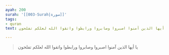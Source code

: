 ```yaml
---
ayah: 200
surah: '[[003-Surah|سورة]]'
tags:
- quran
text: يا أيها الذين آمنوا اصبروا وصابروا ورابطوا واتقوا الله لعلكم تفلحون

---
```

> يا أيها الذين آمنوا اصبروا وصابروا ورابطوا واتقوا الله لعلكم تفلحون

